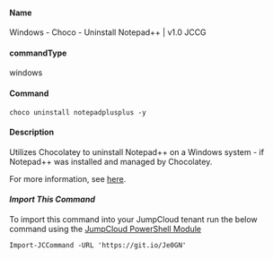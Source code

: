 #### Name

Windows - Choco - Uninstall Notepad++ | v1.0 JCCG

#### commandType

windows

#### Command

```
choco uninstall notepadplusplus -y
```

#### Description

Utilizes Chocolatey to uninstall Notepad++ on a Windows system - if Notepad++ was installed and managed by Chocolatey.

For more information, see [here](https://chocolatey.org/packages/notepadplusplus).

#### *Import This Command*

To import this command into your JumpCloud tenant run the below command using the [JumpCloud PowerShell Module](https://github.com/TheJumpCloud/support/wiki/Installing-the-JumpCloud-PowerShell-Module)

```
Import-JCCommand -URL 'https://git.io/Je0GN'
```
